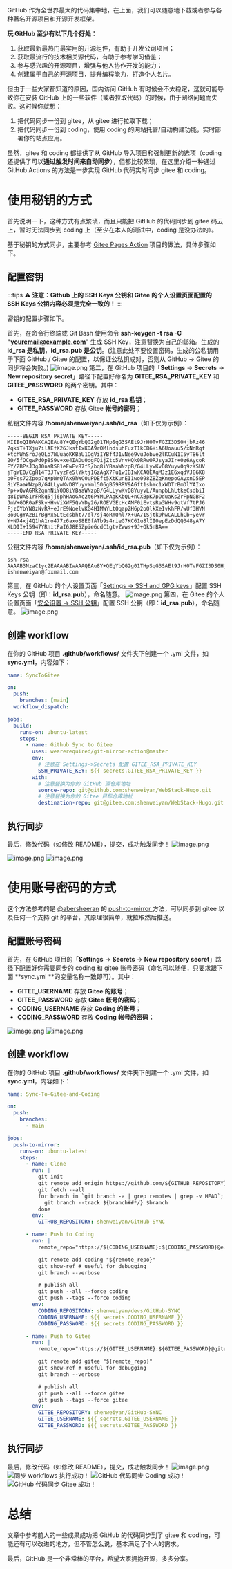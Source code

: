 GitHub 作为全世界最大的代码集中地，在上面，我们可以随意地下载或者参与各种著名开源项目和开源开发框架。

**玩 GitHub 至少有以下几个好处：**

1. 获取最新最热门最实用的开源组件，有助于开发公司项目；
2. 获取最流行的技术相关源代码，有助于参考学习借鉴；
3. 参与感兴趣的开源项目，增强与他人协作开发的能力；
4. 创建属于自己的开源项目，提升编程能力，打造个人名片。

但由于一些大家都知道的原因，国内访问 GitHub 有时候会不太稳定，这就可能导致你在安装 GitHub 上的一些软件（或者拉取代码）的时候，由于网络问题而失败。这时候你就想：

1. 把代码同步一份到 gitee，从 gitee 进行拉取下载；
2. 把代码同步一份到 coding，使用 coding 的网站托管/自动构建功能，实时部署你的站点应用。

虽然，gitee 和 coding 都提供了从 GitHub 导入项目和强制更新的选项（coding 还提供了可以**通过触发时间来自动同步**），但都比较繁琐，在这里介绍一种通过 GitHub Actions 的方法是一步实现 GitHub 代码实时同步 gitee 和 coding。

# 使用秘钥的方式

首先说明一下，这种方式有点繁琐，而且只能把 GitHub 的代码同步到 gitee 码云上，暂时无法同步到 coding 上（至少在本人的测试中，coding 是没办法的）。

基于秘钥的方式同步，主要参考 [Gitee Pages Action](https://github.com/yanglbme/gitee-pages-action) 项目的做法，具体步骤如下。

## 配置密钥

:::tips
**⚠️ 注意：Github 上的 SSH Keys 公钥和 Gitee 的个人设置页面配置的 SSH Keys 公钥内容必须是完全一致的！**
:::

密钥的配置步骤如下。

首先，在命令行终端或 Git Bash 使用命令 **ssh-keygen -t rsa -C "youremail@example.com**" 生成 SSH Key，注意替换为自己的邮箱。生成的 **id_rsa 是私钥**，**id_rsa.pub 是公钥**。(注意此处不要设置密码，生成的公私钥用于下面 GitHub / Gitee 的配置，以保证公私钥成对，否则从 GitHub -> Gitee 的同步将会失败。)
![image.png](https://cdn.nlark.com/yuque/0/2021/png/126032/1639119940111-4f0c2397-ae54-4e8a-8b49-9ff6fc7175f6.png#clientId=uc97ce392-8086-4&from=paste&height=467&id=ucabd06c1&originHeight=467&originWidth=723&originalType=binary&ratio=1&rotation=0&showTitle=false&size=30521&status=done&style=none&taskId=u5105804e-f0d8-440a-8ea4-b1c8354904b&title=&width=723)
第二，在 GitHub 项目的「**Settings** -> **Secrets** → **New repository secret**」路径下配置好命名为 **GITEE_RSA_PRIVATE_KEY** 和 **GITEE_PASSWORD** 的两个密钥。其中：

- **GITEE_RSA_PRIVATE_KEY** 存放 **id_rsa 私钥**；
- **GITEE_PASSWORD** 存放 Gitee **帐号的密码**；

私钥文件内容 **/home/shenweiyan/.ssh/id_rsa**（如下仅为示例）：

```
-----BEGIN RSA PRIVATE KEY-----
MIIEoQIBAAKCAQEAu8Y+QEgYbQG2g01THpSqG3SAEt9JrH0TvFGZI3DS0HjbRz46
7qkiT+TXju7ilAEfX26JkstIxKDA9rOMlndsuhFuzT1kCB6+iA6Uoauu5/xNnRqf
+tchWhSroJeQLo7WUuaoKKBaU1OgViIYBf431vNee9vuJobve2lKCuN1I5yT86lt
2O/5fOCgwPd0p8S9v+xe4IADu0dgFQijZtc5VnvHQk0RRwORJsyaJIr+0z6AycoR
EY/ZBPsJ3gJ0naRS81eEwEv87fS/bq8iYBaaWNzpB/G4LLywKvD8Yuyv0q9zKSUV
jTgWE0/CgH14T3JTvyzFe5lYktj1GzAgX7Pu1wIBIwKCAQEAgMJz1E6xqdVJ86K8
p0Fes72Zpop7qXpWrQTAx9hWC0uPDEft5XtKunEI1wo098ZBZgKnepoGAyxnD5EP
8iYBaaWNzpB/G4LLywKvD8YuyvYml506gB59RRV9AGft1shYc1xWDTrBmDlYAIxo
Pp+xQvAGRk2qnhNiY0D8iYBaaWNzpB/G4LLywKvD8YuyvL/AunpbLhLtkeCsdbiI
q8IpWAS1rFRkq5jj6phHAoGAc2t6PYMLPAgKKbQL+nCXBpK7pOduaKsZrFpNGBF2
JmV+GOR0aFSkyHHvViXWF5QvYDy26/ROEVGEcHcAMF0iEvtsRa3WHv9otVf7tPJ6
FjzQYbYN0zNvRR+eJrE9NoelvKG4HIMWYLtQqap2H6p2oQlkXeIvkhFR/wUf3HVN
8o0CgYA2BIrBgMx5LtEcsbht7/dl/sj4oRmQhl7X+uA/ISjtk9hwCALLhCb+yevr
Y+N74xj4Q1hA1ro477z6axoS8E0fATb9s4rieG7KC61u8lII0epEzDdQQ348yA7Y
XLDII+15947YRnitPaI6J8E5Zpie6cdC1gtvZwws+9J+Qk5nBA==
-----END RSA PRIVATE KEY-----
```

公钥文件内容 **/home/shenweiyan/.ssh/id_rsa.pub**（如下仅为示例）：

```
ssh-rsa AAAAB3NzaC1yc2EAAAABIwAAAQEAu8Y+QEgYbQG2g01THpSqG3SAEt9JrH0TvFGZI3DS0HjbRz467qkiT+TXju7ilAEfX26JkstIxKDA9rOMlndsuhFpWAS1rFRkq5jj6phHAoGAc2t6PYMLPAgKKbQL+nCXBpK7pOduT3JTvyzFe5lYktj1GzAgX7Pu1w== ishenweiyan@foxmail.com
```

第三，在 GitHub 的个人设置页面「[Settings -> SSH and GPG keys](https://github.com/settings/keys)」配置 SSH Keys 公钥（即：**id_rsa.pub**），命名随意。
![image.png](https://cdn.nlark.com/yuque/0/2021/png/126032/1639120345190-37e69b33-6bcc-4c61-9e51-1da382e000c5.png#clientId=uc97ce392-8086-4&from=paste&height=687&id=u711a4539&originHeight=687&originWidth=1055&originalType=binary&ratio=1&rotation=0&showTitle=false&size=76352&status=done&style=none&taskId=uace27508-dcac-439f-8c1d-e2da730417f&title=&width=1055)
第四，在 Gitee 的个人设置页面「[安全设置 -> SSH 公钥](https://gitee.com/profile/sshkeys)」配置 SSH 公钥（即：**id_rsa.pub**），命名随意。
![image.png](https://cdn.nlark.com/yuque/0/2021/png/126032/1639120550888-c8fba27f-89be-4857-bb39-0344473d2704.png#clientId=uc97ce392-8086-4&from=paste&height=650&id=u40165ffb&originHeight=650&originWidth=1230&originalType=binary&ratio=1&rotation=0&showTitle=false&size=77271&status=done&style=none&taskId=u70af3a84-8c6e-4690-a3c8-8ba8643e946&title=&width=1230)

## 创建 workflow

在你的 GitHub 项目 **.github/workflows/** 文件夹下创建一个 .yml 文件，如 **sync.yml**，内容如下：

```yaml
name: SyncToGitee

on:
  push:
    branches: [main]
  workflow_dispatch:

jobs:
  build:
    runs-on: ubuntu-latest
    steps:
      - name: Github Sync to Gitee
        uses: wearerequired/git-mirror-action@master
        env:
          # 注意在 Settings->Secrets 配置 GITEE_RSA_PRIVATE_KEY
          SSH_PRIVATE_KEY: ${{ secrets.GITEE_RSA_PRIVATE_KEY }}
        with:
          # 注意替换为你的 GitHub 源仓库地址
          source-repo: git@github.com:shenweiyan/WebStack-Hugo.git
          # 注意替换为你的 Gitee 目标仓库地址
          destination-repo: git@gitee.com:shenweiyan/WebStack-Hugo.git
```

## 执行同步

最后，修改代码（如修改 README），提交，成功触发同步！
![image.png](https://cdn.nlark.com/yuque/0/2021/png/126032/1638410117218-5e48ceed-65fc-4c05-b370-b719775d27ae.png#clientId=ud9a27309-ba29-4&from=paste&height=406&id=u80afe46b&originHeight=406&originWidth=1239&originalType=binary&ratio=1&rotation=0&showTitle=false&size=54018&status=done&style=none&taskId=u7012bbbb-e9e0-4bb6-aba1-d75d20baa90&title=&width=1239)

![image.png](https://cdn.nlark.com/yuque/0/2021/png/126032/1638410158555-47aa8cca-244a-4880-990b-2464b9c5b8b7.png#clientId=ud9a27309-ba29-4&from=paste&height=451&id=uc6ac6f3b&originHeight=451&originWidth=1248&originalType=binary&ratio=1&rotation=0&showTitle=false&size=40100&status=done&style=none&taskId=ueb9b8095-31a3-41ee-b1c2-bb069ae9b88&title=&width=1248)
![image.png](https://cdn.nlark.com/yuque/0/2021/png/126032/1638410350357-b73e35f6-185f-4580-a4dc-4198e1c2f526.png#clientId=ud9a27309-ba29-4&from=paste&height=252&id=udf41fd9b&originHeight=252&originWidth=942&originalType=binary&ratio=1&rotation=0&showTitle=false&size=31960&status=done&style=none&taskId=u1de6baa6-461e-45d6-a229-fc574b1a071&title=&width=942)

# 使用账号密码的方式

这个方法参考的是 [@abersheeran](https://github.com/abersheeran) 的 [push-to-mirror ](https://github.com/abersheeran/index.py/blob/a9ef1e2dca0c975108b942657679ec47908c7bcc/.github/workflows/setup.yml#L55-L82)方法，可以同步到 gitee 以及任何一个支持 git 的平台，其原理很简单，就拉取然后推送。

## 配置账号密码

首先，在 GitHub 项目的「**Settings** -> **Secrets** → **New repository secret**」路径下配置好你需要同步的 coding 和 gitee 账号密码（命名可以随便，只要求跟下面 **sync.yml **的变量名称一致即可）。其中：

- **GITEE_USERNAME** 存放 **Gitee 的账号**；
- **GITEE_PASSWORD** 存放 **Gitee** **帐号的密码**；
- **CODING_USERNAME** 存放 **Coding 的账号**；
- **CODING_PASSWORD** 存放 **Coding** **帐号的密码**；

![image.png](https://cdn.nlark.com/yuque/0/2021/png/126032/1639121893079-c5648008-05dc-44ed-88f2-e7a764f4fefd.png#clientId=uc97ce392-8086-4&from=paste&height=723&id=u0163170a&originHeight=723&originWidth=1114&originalType=binary&ratio=1&rotation=0&showTitle=false&size=72024&status=done&style=none&taskId=u5aad931c-e752-4f36-89b4-add6d0ba438&title=&width=1114)
![image.png](https://cdn.nlark.com/yuque/0/2021/png/126032/1639121987322-31725be4-0b85-4698-9b05-41d02ae56ddc.png#clientId=uc97ce392-8086-4&from=paste&height=754&id=uecaebfaa&originHeight=754&originWidth=1202&originalType=binary&ratio=1&rotation=0&showTitle=false&size=73722&status=done&style=none&taskId=u8c07e097-c731-4544-9092-6d15ec8f53c&title=&width=1202)

## 创建 workflow

在你的 GitHub 项目 **.github/workflows/** 文件夹下创建一个 .yml 文件，如 **sync.yml**，内容如下：

```yaml
name: Sync-To-Gitee-and-Coding

on:
  push:
    branches:
      - main

jobs:
  push-to-mirror:
    runs-on: ubuntu-latest
    steps:
      - name: Clone
        run: |
          git init
          git remote add origin https://github.com/${GITHUB_REPOSITORY}.git
          git fetch --all
          for branch in `git branch -a | grep remotes | grep -v HEAD`; do
            git branch --track ${branch##*/} $branch
          done
        env:
          GITHUB_REPOSITORY: shenweiyan/GitHub-SYNC

      - name: Push to Coding
        run: |
          remote_repo="https://${CODING_USERNAME}:${CODING_PASSWORD}@e.coding.net/${CODING_REPOSITORY}.git"

          git remote add coding "${remote_repo}"
          git show-ref # useful for debugging
          git branch --verbose

          # publish all
          git push --all --force coding
          git push --tags --force coding
        env:
          CODING_REPOSITORY: shenweiyan/devs/GitHub-SYNC
          CODING_USERNAME: ${{ secrets.CODING_USERNAME }}
          CODING_PASSWORD: ${{ secrets.CODING_PASSWORD }}

      - name: Push to Gitee
        run: |
          remote_repo="https://${GITEE_USERNAME}:${GITEE_PASSWORD}@gitee.com/${GITEE_REPOSITORY}.git"

          git remote add gitee "${remote_repo}"
          git show-ref # useful for debugging
          git branch --verbose

          # publish all
          git push --all --force gitee
          git push --tags --force gitee
        env:
          GITEE_REPOSITORY: shenweiyan/GitHub-SYNC
          GITEE_USERNAME: ${{ secrets.GITEE_USERNAME }}
          GITEE_PASSWORD: ${{ secrets.GITEE_PASSWORD }}
```

## 执行同步

最后，修改代码（如修改 README），提交，成功触发同步！
![image.png](https://cdn.nlark.com/yuque/0/2021/png/126032/1639123171338-84126690-044f-4ec5-8f74-d947afa54cfe.png#clientId=uc97ce392-8086-4&from=paste&height=397&id=u7df37e9b&originHeight=397&originWidth=1232&originalType=binary&ratio=1&rotation=0&showTitle=false&size=47592&status=done&style=none&taskId=u8fd8e1ce-64d9-4c1c-a196-0102681ec46&title=&width=1232)
![同步 workflows 执行成功！](https://cdn.nlark.com/yuque/0/2021/png/126032/1639123228692-c1c2b975-da43-406e-91a3-23794a376162.png#clientId=uc97ce392-8086-4&from=paste&height=393&id=u459c7d5b&originHeight=393&originWidth=1235&originalType=binary&ratio=1&rotation=0&showTitle=true&size=45436&status=done&style=none&taskId=u763746d2-db98-4b62-b5e6-2183d9e3669&title=%E5%90%8C%E6%AD%A5%20workflows%20%E6%89%A7%E8%A1%8C%E6%88%90%E5%8A%9F%EF%BC%81&width=1235 "同步 workflows 执行成功！")
![GitHub 代码同步 Coding 成功！](https://cdn.nlark.com/yuque/0/2021/png/126032/1639123444234-2a6971e9-0d1e-431b-bcb9-15feff75bb97.png#clientId=uc97ce392-8086-4&from=paste&height=349&id=uf95c2cdd&originHeight=349&originWidth=809&originalType=binary&ratio=1&rotation=0&showTitle=true&size=33421&status=done&style=none&taskId=u704c8608-4433-4d1f-b98d-2db87176fcc&title=GitHub%20%E4%BB%A3%E7%A0%81%E5%90%8C%E6%AD%A5%20Coding%20%E6%88%90%E5%8A%9F%EF%BC%81&width=809 "GitHub 代码同步 Coding 成功！")
![GitHub 代码同步 Gitee 成功！](https://cdn.nlark.com/yuque/0/2021/png/126032/1639123478921-a185a9a7-2c71-489b-8d13-98c7ae331da4.png#clientId=uc97ce392-8086-4&from=paste&height=357&id=ued66c73d&originHeight=357&originWidth=941&originalType=binary&ratio=1&rotation=0&showTitle=true&size=40216&status=done&style=none&taskId=ud28e24fc-8aa5-4455-ac37-26d7b94ee3d&title=GitHub%20%E4%BB%A3%E7%A0%81%E5%90%8C%E6%AD%A5%20Gitee%20%E6%88%90%E5%8A%9F%EF%BC%81&width=941 "GitHub 代码同步 Gitee 成功！")

# 总结

文章中参考前人的一些成果成功把 GitHub 的代码同步到了 gitee 和 coding，可能还有可以改进的地方，但不管怎么说，基本满足了个人的需求。

最后，GitHub 是一个非常棒的平台，希望大家拥抱开源，多多分享。
